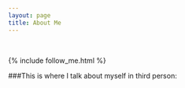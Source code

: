 ```yaml
---
layout: page
title: About Me
---
```


<div class="circularProfilePic"></div>

<br>

{% include follow_me.html %}

###This is where I talk about myself in third person:

